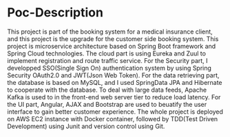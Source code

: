 # Poc-Description
This project is part of the booking system for a medical insurance client, and this project is the upgrade for the customer side booking system.
This project is microservice architecture based on Spring Boot framework and Spring Cloud technologies. The cloud part is using Eureka and Zuul to implement registration and route traffic service. For the Security part, I developped SSO(Single Sign On) authentication system by using Spring Security OAuth2.0 and JWT(Json Web Token). For the data retrieving part, the database is based on MySQL, and I used SpringData JPA and Hibernate to cooperate with the database. To deal with large data feeds, Apache Kafka is used to in the front-end web server tier to reduce load latency. For the UI part, Angular, AJAX and Bootstrap are used to beuatify the user interface to gain better customer experience. The whole project is deployed on AWS EC2 instance with Docker container, followed by TDD(Test Driven Development) using Junit and version control using Git.    
